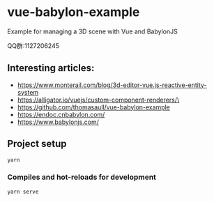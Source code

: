 # vue-babylon-example

Example for managing a 3D scene with Vue and BabylonJS

QQ群:1127206245

## Interesting articles:
* https://www.monterail.com/blog/3d-editor-vue.js-reactive-entity-system
* https://alligator.io/vuejs/custom-component-renderers/\
* https://github.com/thomasaull/vue-babylon-example
* https://endoc.cnbabylon.com/
* https://www.babylonjs.com/

## Project setup
```
yarn
```

### Compiles and hot-reloads for development
```
yarn serve
```
